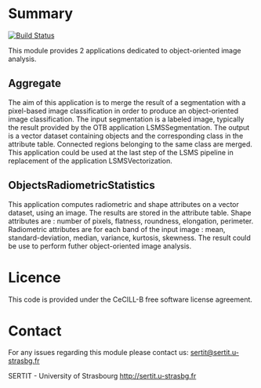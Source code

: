 # Summary

[![Build Status](https://travis-ci.org/orfeotoolbox/SertitObject.svg?branch=master)](https://travis-ci.org/orfeotoolbox/SertitObject)

This module provides 2 applications dedicated to object-oriented image analysis.

## Aggregate

The aim of this application is to merge the result of a segmentation with a pixel-based image classification in order to produce an object-oriented image classification. The input segmentation is a labeled image, typically the result provided by the OTB application LSMSSegmentation. The output is a vector dataset containing objects and the corresponding class in the attribute table. Connected regions belonging to the same class are merged. This application could be used at the last step of the LSMS pipeline in replacement of the application LSMSVectorization.

## ObjectsRadiometricStatistics

This application computes radiometric and shape attributes on a vector dataset, using an image. The results are stored in the attribute table. Shape attributes are : number of pixels, flatness, roundness, elongation, perimeter. Radiometric attributes are for each band of the input image : mean, standard-deviation, median, variance, kurtosis, skewness. The result could be use to perform futher object-oriented image analysis.

# Licence

This code is provided under the CeCILL-B free software license agreement.

# Contact

For any issues regarding this module please contact us:
sertit@sertit.u-strasbg.fr

SERTIT - University of Strasbourg
http://sertit.u-strasbg.fr
